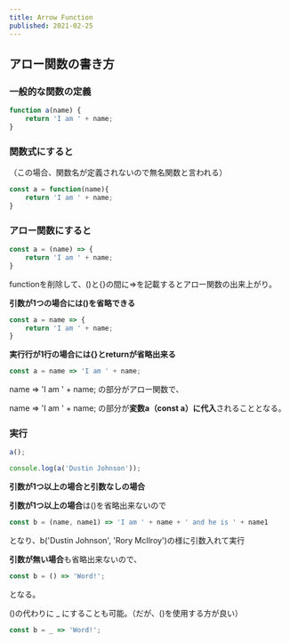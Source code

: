 ```yaml
---
title: Arrow Function
published: 2021-02-25
---
```

## アロー関数の書き方
### 一般的な関数の定義
```js
function a(name) {
    return 'I am ' + name;
}
```
### 関数式にすると
（この場合、関数名が定義されないので無名関数と言われる）
```js
const a = function(name){
    return 'I am ' + name;
}
```
### アロー関数にすると
```js
const a = (name) => {
    return 'I am ' + name;
}
```
functionを削除して、()と{}の間に=>を記載するとアロー関数の出来上がり。

**引数が1つの場合には()を省略できる**
```js
const a = name => {
    return 'I am ' + name;
}
```
**実行行が1行の場合には{}とreturnが省略出来る**
```js
const a = name => 'I am ' + name;
```
name => 'I am ' + name; の部分がアロー関数で、

name => 'I am ' + name; の部分が**変数a（const a）に代入**されることとなる。

### 実行
```js
a();
```
```js
console.log(a('Dustin Johnson'));
```
**引数が1つ以上の場合と引数なしの場合**

**引数が1つ以上の場合**は()を省略出来ないので
```js
const b = (name, name1) => 'I am ' + name + ' and he is ' + name1
```
となり、b('Dustin Johnson', 'Rory McIlroy')の様に引数入れて実行

**引数が無い場合**も省略出来ないので、
```js
const b = () => 'Word!';
```
となる。

()の代わりに _ にすることも可能。（だが、()を使用する方が良い）
```js
const b = _ => 'Word!';
```
